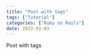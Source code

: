 ```yaml
---
title: "Post with tags"
tags: ["Tutorial"]
categories: ["Ruby on Rails"]
date: 2022-01-03
---
```


Post with tags
